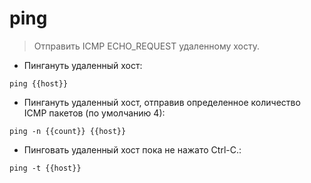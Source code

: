 # ping

> Отправить ICMP ECHO_REQUEST удаленному хосту.

- Пингануть удаленный хост:

`ping {{host}}`

- Пингануть удаленный хост, отправив определенное количество ICMP пакетов (по умолчанию 4):

`ping -n {{count}} {{host}}`

- Пинговать удаленный хост пока не нажато Ctrl-C.:

`ping -t {{host}}`
